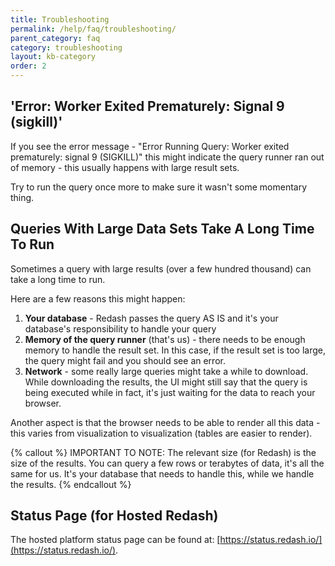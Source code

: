```yaml
---
title: Troubleshooting
permalink: /help/faq/troubleshooting/
parent_category: faq
category: troubleshooting
layout: kb-category
order: 2
---
```


## 'Error: Worker Exited Prematurely: Signal 9 (sigkill)'

If you see the error message - "Error Running Query: Worker exited prematurely: signal 9 (SIGKILL)" this might indicate the query runner ran out
of memory - this usually happens with large result sets.

Try to run the query once more to make sure it wasn't some momentary thing.

## Queries With Large Data Sets Take A Long Time To Run

Sometimes a query with large results (over a few hundred thousand) can take a
long time to run.

Here are a few reasons this might happen:

1. **Your database** - Redash passes the query AS IS and it's your database's responsibility to handle your query 
2. **Memory of the query runner** (that's us) - there needs to be enough memory to handle the result set. In this case, if the result set is too large, the query might fail and you should see an error. 
3. **Network** - some really large queries might take a while to download. While downloading the results, the UI might still say that the query is being executed while in fact, it's just waiting for the data to reach your browser. 

Another aspect is that the browser needs to be able to render all this data -
this varies from visualization to visualization (tables are easier to render).

{% callout %}
IMPORTANT TO NOTE: The relevant size (for Redash) is the size of the results.
You can query a few rows or terabytes of data, it's all the same for us. It's
your database that needs to handle this, while we handle the results.
{% endcallout %}


## Status Page (for Hosted Redash)

The hosted platform status page can be found at: [https://status.redash.io/](https://status.redash.io/).